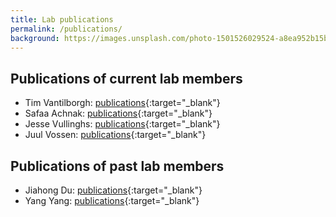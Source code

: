 ```yaml
---
title: Lab publications
permalink: /publications/
background: https://images.unsplash.com/photo-1501526029524-a8ea952b15be?ixid=MXwxMjA3fDB8MHxwaG90by1wYWdlfHx8fGVufDB8fHw%3D&ixlib=rb-1.2.1&auto=format&fit=crop&w=1950&q=80
---
```


## Publications of current lab members

- Tim Vantilborgh: [publications](https://cris.vub.be/en/persons/tim-vantilborgh(33bee92e-6522-4fab-8d10-ee55fc280514)/publications.html){:target="_blank"}
- Safaa Achnak: [publications](https://cris.vub.be/en/persons/safaa-achnak(cee4c98f-5c7d-451b-9108-00cc8d846267)/publications.html){:target="_blank"}
- Jesse Vullinghs: [publications](https://researchportal.vub.be/en/persons/jesse-vullinghs){:target="_blank"}
- Juul Vossen: [publications](https://cris.vub.be/en/persons/juul-vossen(df4ce425-b54c-4834-ba6a-22e830587848)/publications.html){:target="_blank"}

## Publications of past lab members

- Jiahong Du: [publications](https://cris.vub.be/en/persons/jiahong-du(f0e1aec9-4d3b-48d3-aae3-d3322acf5a64)/publications.html){:target="_blank"}
- Yang Yang: [publications](https://cris.vub.be/en/persons/yang-yang(3533f572-5564-485d-b31b-28c4907ff43b)/publications.html){:target="_blank"}